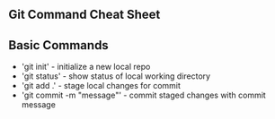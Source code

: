 ## Git Command Cheat Sheet

## Basic Commands

* 'git init' - initialize a new local repo
* 'git status' - show status of local working directory
* 'git add .' - stage local changes for commit
* 'git commit -m "message"' - commit staged changes with commit message
